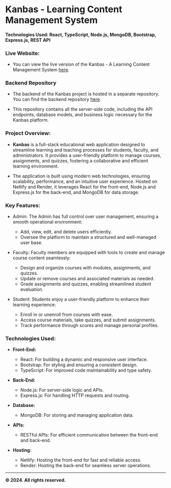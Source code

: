 # Kanbas - Learning Content Management System

#### **Technologies Used:** React, TypeScript, Node.js, MongoDB, Bootstrap, Express.js, REST API

### **Live Website:**

- You can view the live version of the Kanbas - A Learning Content Management System [here](https://project--ved-kanbas-react-web-app.netlify.app/?#/Kanbas/Account/Signin).

### **Backend Repository**

- The backend of the Kanbas project is hosted in a separate repository. You can find the backend repository [here](https://github.com/VedDeore/kanbas-node-server-app/tree/project).

- This repository contains all the server-side code, including the API endpoints, database models, and business logic necessary for the Kanbas platform.

### Project Overview:

- **Kanbas** is a full-stack educational web application designed to streamline learning and teaching processes for students, faculty, and administrators. It provides a user-friendly platform to manage courses, assignments, and quizzes, fostering a collaborative and efficient learning environment.

- The application is built using modern web technologies, ensuring scalability, performance, and an intuitive user experience. Hosted on Netlify and Render, it leverages React for the front-end, Node.js and Express.js for the back-end, and MongoDB for data storage.

### Key Features:

- Admin: The Admin has full control over user management, ensuring a smooth operational environment:

  - Add, view, edit, and delete users efficiently.
  - Oversee the platform to maintain a structured and well-managed user base.

- Faculty: Faculty members are equipped with tools to create and manage course content seamlessly:

  - Design and organize courses with modules, assignments, and quizzes.
  - Update or remove courses and associated materials as needed.
  - Grade assignments and quizzes, enabling streamlined student evaluation.

- Student: Students enjoy a user-friendly platform to enhance their learning experience:
  - Enroll in or unenroll from courses with ease.
  - Access course materials, take quizzes, and submit assignments.
  - Track performance through scores and manage personal profiles.

### Technologies Used:

- **Front-End:**

  - React: For building a dynamic and responsive user interface.
  - Bootstrap: For styling and ensuring a consistent design.
  - TypeScript: For improved code maintainability and type safety.

- **Back-End:**

  - Node.js: For server-side logic and APIs.
  - Express.js: For handling HTTP requests and routing.

- **Database:**

  - MongoDB: For storing and managing application data.

- **APIs:**

  - RESTful APIs: For efficient communication between the front-end and back-end.

- **Hosting:**

  - Netlify: Hosting the front-end for fast and reliable access.
  - Render: Hosting the back-end for seamless server operations.

---

**© 2024. All rights reserved.**
